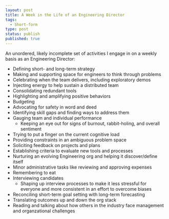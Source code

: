 ```yaml
---
layout: post
title: A Week in the Life of an Engineering Director
tags:
  - Short-form
type: post
status: publish
published: true
---
```


An unordered, likely incomplete set of activities I engage in on a weekly basis
as an Engineering Director:

- Defining short- and long-term strategy
- Making and supporting space for engineers to think through problems
- Celebrating when the team delivers, including exploratory demos
- Injecting energy to help sustain a distributed team
- Consolidating redundant tools
- Highlighting and amplifying positive behaviors
- Budgeting
- Advocating for safety in word and deed
- Identifying skill gaps and finding ways to address them
- Gauging team and individual performance
    - Keeping an eye out for signs of burnout, rabbit-holing, and overall
      sentiment
- Trying to put a finger on the current cognitive load
- Providing constraints in an ambiguous problem space
- Soliciting feedback on projects and plans
- Establishing criteria to evaluate new tools and processes
- Nurturing an evolving Engineering org and helping it discover/define itself
- Minor administrative tasks like reviewing and approving expenses
- Remembering to eat
- Interviewing candidates
    - Shaping up interview processes to make it less stressful for everyone and
      more consistent in an effort to overcome biases
- Reconciling short-term goal setting with long-term forecasting
- Translating outcomes up and down the org stack
- Reading and talking about how others in the industry face management and
  organzational challenges
